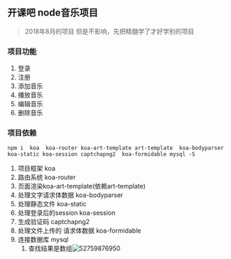 ## 开课吧  node音乐项目
> 2018年8月的项目 但是不影响，先把精髓学了才好学别的项目

### 项目功能
1. 登录
2. 注册
3. 添加音乐
4. 播放音乐
5. 编辑音乐
6. 删除音乐

### 项目依赖
```
npm i  koa  koa-router koa-art-template art-template  koa-bodyparser  koa-static koa-session captchapng2  koa-formidable mysql -S
```
1. 项目框架 koa
2. 路由系统 koa-router
3. 页面渲染koa-art-template(依赖art-template)
4. 处理文字请求体数据  koa-bodyparser
5. 处理静态文件 koa-static
6. 处理登录后的session   koa-session
7. 生成验证码 captchapng2
8. 处理文件上传的 请求体数据  koa-formidable
9. 连接数据库  mysql
   1. 查找结果是数组![52759876950](assets/1527598769506.png)